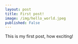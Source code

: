 ```yaml
---
layout: post
title: First post!
image: /img/hello_world.jpeg
published: False
---
```


This is my first post, how exciting!
